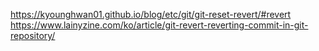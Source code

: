 https://kyounghwan01.github.io/blog/etc/git/git-reset-revert/#revert
https://www.lainyzine.com/ko/article/git-revert-reverting-commit-in-git-repository/
